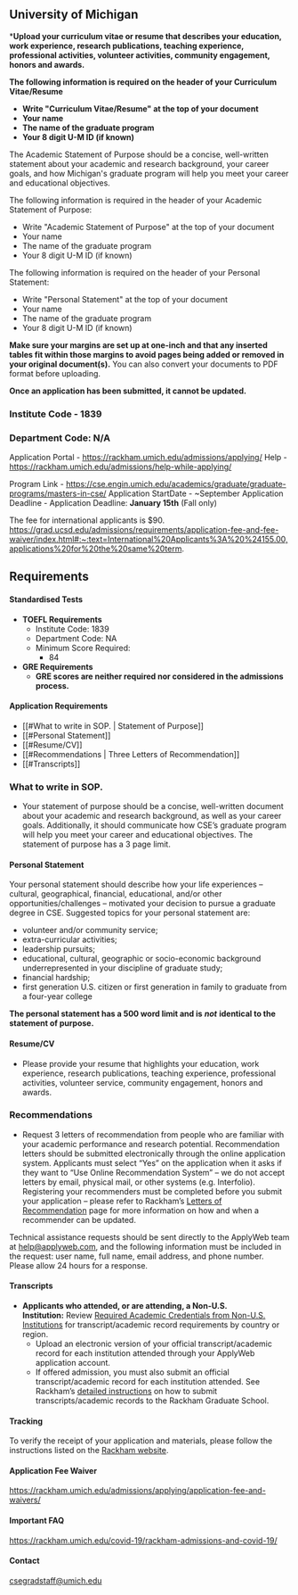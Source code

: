 ## University of Michigan


***Upload your curriculum vitae or resume that describes your education, work experience, research publications, teaching experience, professional activities, volunteer activities, community engagement, honors and awards.**

**The following information is required on the header of your Curriculum Vitae/Resume**

- **Write "Curriculum Vitae/Resume" at the top of your document**
- **Your name**
- **The name of the graduate program**
- **Your 8 digit U-M ID (if known)**


The Academic Statement of Purpose should be a concise, well-written statement about your academic and research background, your career goals, and how Michigan's graduate program will help you meet your career and educational objectives.

The following information is required in the header of your Academic Statement of Purpose:

- Write "Academic Statement of Purpose" at the top of your document
- Your name
- The name of the graduate program
- Your 8 digit U-M ID (if known)



The following information is required on the header of your Personal Statement:

- Write "Personal Statement" at the top of your document
- Your name
- The name of the graduate program
- Your 8 digit U-M ID (if known)

**Make sure your margins are set up at one-inch and that any inserted tables fit within those margins to avoid pages being added or removed in your original document(s).** You can also convert your documents to PDF format before uploading.


**Once an application has been submitted, it cannot be updated.**

### Institute Code - 1839
### Department Code: N/A

Application Portal - https://rackham.umich.edu/admissions/applying/
Help - https://rackham.umich.edu/admissions/help-while-applying/

Program Link - https://cse.engin.umich.edu/academics/graduate/graduate-programs/masters-in-cse/
Application StartDate - ~September
Application Deadline - Application Deadline: **January 15th** (Fall only)

The fee for international applicants is $90.
https://grad.ucsd.edu/admissions/requirements/application-fee-and-fee-waiver/index.html#:~:text=International%20Applicants%3A%20%24155.00,applications%20for%20the%20same%20term.

## Requirements

#### Standardised Tests

- **TOEFL Requirements**
	- Institute Code: 1839
	- Department Code: NA
	- Minimum Score Required:
	    - 84
- **GRE Requirements**
	- **GRE scores are neither required nor considered in the admissions process.**



#### Application Requirements
- [[#What to write in SOP. | Statement of Purpose]]
- [[#Personal Statement]]
- [[#Resume/CV]]
- [[#Recommendations | Three Letters of Recommendation]]
- [[#Transcripts]]


### What to write in SOP.

- Your statement of purpose should be a concise, well-written document about your academic and research background, as well as your career goals. Additionally, it should communicate how CSE’s graduate program will help you meet your career and educational objectives. The statement of purpose has a 3 page limit.

#### Personal Statement
Your personal statement should describe how your life experiences – cultural, geographical, financial, educational, and/or other opportunities/challenges – motivated your decision to pursue a graduate degree in CSE. Suggested topics for your personal statement are:

- volunteer and/or community service;
- extra-curricular activities;
- leadership pursuits;
- educational, cultural, geographic or socio-economic background underrepresented in your discipline of graduate study;
- financial hardship;
- first generation U.S. citizen or first generation in family to graduate from a four-year college

**The personal statement has a 500 word limit and is** **_not_** **identical to the statement of purpose.**

#### Resume/CV
- Please provide your resume that highlights your education, work experience, research publications, teaching experience, professional activities, volunteer service, community engagement, honors and awards.

### Recommendations

- Request 3 letters of recommendation from people who are familiar with your academic performance and research potential. Recommendation letters should be submitted electronically through the online application system. Applicants must select “Yes” on the application when it asks if they want to “Use Online Recommendation System” – we do not accept letters by email, physical mail, or other systems (e.g. Interfolio). Registering your recommenders must be completed before you submit your application – please refer to Rackham’s [Letters of Recommendation](https://rackham.umich.edu/admissions/applying/letters-of-recommendation/) page for more information on how and when a recommender can be updated.  
  
Technical assistance requests should be sent directly to the ApplyWeb team at help@applyweb.com, and the following information must be included in the request: user name, full name, email address, and phone number. Please allow 24 hours for a response.


#### Transcripts
- **Applicants who attended, or are attending, a Non-U.S. Institution:** Review [Required Academic Credentials from Non-U.S. Institutions](https://rackham.umich.edu/admissions/applying/required-credentials-from-non-us-institutions/) for transcript/academic record requirements by country or region.
    - Upload an electronic version of your official transcript/academic record for each institution attended through your ApplyWeb application account.
    - If offered admission, you must also submit an official transcript/academic record for each institution attended. See Rackham’s [detailed instructions](https://rackham.umich.edu/admissions/applying/transcripts/) on how to submit transcripts/academic records to the Rackham Graduate School.


#### Tracking
To verify the receipt of your application and materials, please follow the instructions listed on the [Rackham website](https://rackham.umich.edu/admissions/checklist-for-completing-the-application-process).


#### Application Fee Waiver

https://rackham.umich.edu/admissions/applying/application-fee-and-waivers/

#### Important FAQ
https://rackham.umich.edu/covid-19/rackham-admissions-and-covid-19/

#### Contact
[csegradstaff@umich.edu](mailto:csegradstaff@umich.edu)
